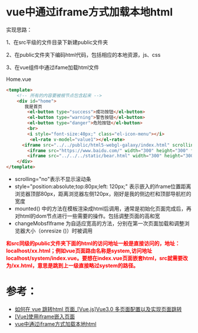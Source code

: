 # vue中通过iframe方式加载本地html

实现思路：

1、在src平级的文件目录下新建public文件夹

2、在public文件夹下编码html代码，包括相应的本地资源，js、css

3、在vue组件中通过ifame加载html文件

Home.vue

```html
<template>
    <!-- 所有的内容要被根节点包含起来 -->
    <div id="home">    
       我是首页  
        <el-button type="success">成功按钮</el-button>
        <el-button type="warning">警告按钮</el-button>
        <el-button type="danger">危险按钮</el-button>
        <br>
        <i style="font-size:40px;" class="el-icon-menu"></i>
         <el-rate v-model="value1"></el-rate>
      <iframe src="../../public/html5-webgl-galaxy/index.html" scrolling="no" style="width: 100%;height: 500px;" frameborder="0"></iframe>
        <iframe src="https://www.baidu.com/" width="300" height="300" frameborder="0" scrolling="auto"></iframe>
		<iframe src="../../../static/bear.html" width="300" height="300" frameborder="0" scrolling="auto"></iframe>
    </div>
</template>
```

- scrolling="no"表示不显示滚动条
- style="position:absolute;top:80px;left: 120px;" 表示嵌入的iframe位置距离浏览器顶部80px，距离浏览器左侧120px，刚好是我的侧边栏和顶部导航栏的宽度
- mounted() 中的方法在模板渲染成html后调用，通常是初始化页面完成后，再对html的dom节点进行一些需要的操作。包括调整页面的高和宽
- changeMobsfIframe 为自适应宽高的方法，分别在第一次页面加载和调整浏览器大小（onresize ()）时被调用



<font color='red'>**和src同级的public文件夹下面的html的访问地址一般是直接访问的，地址：localhost/xx.html；例如vue页面路由名称是system,访问地址localhost/system/index.vue。要想在index.vue页面嵌套html，src就需要改为/xx.html，意思是跳到上一级直接略过system的路径。**</font>



# 参考：

- [如何在 vue 跳转html 页面_[Vue.js]Vue3.0 多页面配置以及实现页面跳转](https://blog.csdn.net/weixin_40007515/article/details/110906084)
- [[Vue]使用iframe嵌入页面](https://blog.csdn.net/weixin_43438052/article/details/115283900)
- [vue中通过iframe方式加载本地html](https://blog.csdn.net/kerryqpw/article/details/89814922)

